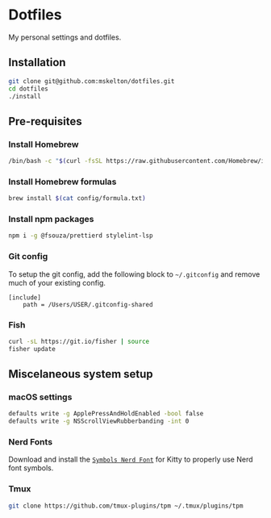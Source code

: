 # Dotfiles

My personal settings and dotfiles.

## Installation

```bash
git clone git@github.com:mskelton/dotfiles.git
cd dotfiles
./install
```

## Pre-requisites

### Install Homebrew

```bash
/bin/bash -c "$(curl -fsSL https://raw.githubusercontent.com/Homebrew/install/HEAD/install.sh)"
```

### Install Homebrew formulas

```bash
brew install $(cat config/formula.txt)
```

### Install npm packages

```bash
npm i -g @fsouza/prettierd stylelint-lsp
```

### Git config

To setup the git config, add the following block to `~/.gitconfig` and remove
much of your existing config.

```
[include]
	path = /Users/USER/.gitconfig-shared
```

### Fish

```bash
curl -sL https://git.io/fisher | source
fisher update
```

## Miscelaneous system setup

### macOS settings

```bash
defaults write -g ApplePressAndHoldEnabled -bool false
defaults write -g NSScrollViewRubberbanding -int 0
```

### Nerd Fonts

Download and install the
[`Symbols Nerd Font`](https://github.com/ryanoasis/nerd-fonts/blob/master/src/glyphs/Symbols-2048-em%20Nerd%20Font%20Complete.ttf)
for Kitty to properly use Nerd font symbols.

### Tmux

```bash
git clone https://github.com/tmux-plugins/tpm ~/.tmux/plugins/tpm
```
